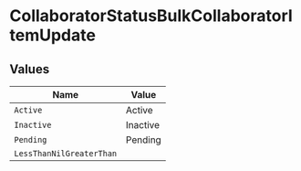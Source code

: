 # CollaboratorStatusBulkCollaboratorItemUpdate


## Values

| Name                     | Value                    |
| ------------------------ | ------------------------ |
| `Active`                 | Active                   |
| `Inactive`               | Inactive                 |
| `Pending`                | Pending                  |
| `LessThanNilGreaterThan` | <nil>                    |